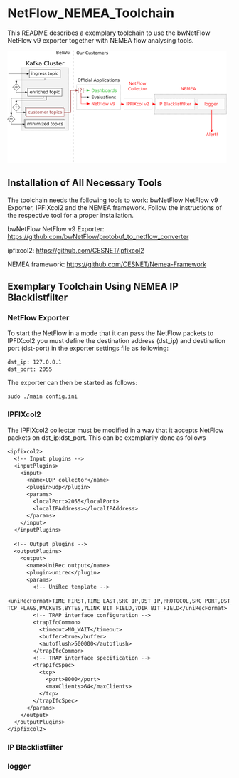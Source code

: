 # NetFlow_NEMEA_Toolchain

This README describes a exemplary toolchain to use the bwNetFlow NetFlow v9 exporter together with NEMEA flow analysing tools.

![Toolchain Overview](sec_architecture.png "bwNetFlow NEMEA Overview")

## Installation of All Necessary Tools
The toolchain needs the following tools to work: bwNetFlow NetFlow v9 Exporter, IPFIXcol2 and the NEMEA framework.
Follow the instructions of the respective tool for a proper installation.

 bwNetFlow NetFlow v9 Exporter: https://github.com/bwNetFlow/protobuf_to_netflow_converter
 
 ipfixcol2: https://github.com/CESNET/ipfixcol2
 
 NEMEA framework: https://github.com/CESNET/Nemea-Framework

## Exemplary Toolchain Using NEMEA IP Blacklistfilter
### NetFlow Exporter
To start the NetFlow in a mode that it can pass the NetFlow packets to IPFIXcol2 you must define the destination address (dst_ip) and destination port (dst-port) in the exporter settings file as following:
```
dst_ip: 127.0.0.1
dst_port: 2055
```
The exporter can then be started as follows:
```
sudo ./main config.ini
```
### IPFIXcol2
The IPFIXcol2 collector must be modified in a way that it accepts NetFlow packets on dst_ip:dst_port. This can be exemplarily done as follows
```
<ipfixcol2>
  <!-- Input plugins -->
  <inputPlugins>
    <input>
      <name>UDP collector</name>
      <plugin>udp</plugin>
      <params>
        <localPort>2055</localPort>
        <localIPAddress></localIPAddress>
      </params>
    </input>
  </inputPlugins>

  <!-- Output plugins -->
  <outputPlugins>
    <output>
      <name>UniRec output</name>
      <plugin>unirec</plugin>
      <params>
        <!-- UniRec template -->
        <uniRecFormat>TIME_FIRST,TIME_LAST,SRC_IP,DST_IP,PROTOCOL,SRC_PORT,DST_PORT,?TCP_FLAGS,PACKETS,BYTES,?LINK_BIT_FIELD,?DIR_BIT_FIELD</uniRecFormat>
        <!-- TRAP interface configuration -->
        <trapIfcCommon>
          <timeout>NO_WAIT</timeout>
          <buffer>true</buffer>
          <autoflush>500000</autoflush>
        </trapIfcCommon>
        <!-- TRAP interface specification -->
        <trapIfcSpec>
          <tcp>
            <port>8000</port>
            <maxClients>64</maxClients>
          </tcp>
        </trapIfcSpec>
      </params>
    </output>
  </outputPlugins>
</ipfixcol2>
```
### IP Blacklistfilter
### logger
